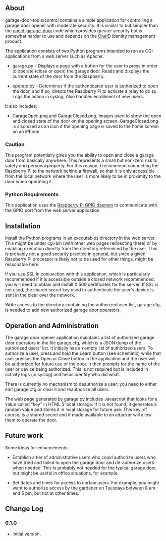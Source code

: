 ## About

garage-door-tools/control contains a simple application for
controlling a garage door opener with moderate security. It is similar
to but simpler than the
[oneid-garage-door](https://github.com/jimfenton/oneid-garage-door)
code which provides greater security but is somewhat harder to use and
depends on the [OneID](https://oneid.com) identity management product.

The application consists of two Python programs intended to run
as CGI applications from a web server such as Apache:

* garage.py - Displays a page with a button for the user to press in
order to operate (close or open) the garage door. Reads and displays
the current state of the door from the Raspberry.

* operate.py - Determines if the authenticated user is authorized to
open the door, and if so, directs the Raspberry Pi to activate a relay
to do so.  Logs the action in syslog. Also handles enrollment of new
users.

It also includes:

* GarageOpen.png and GarageClosed.png, images used to show the open
and closed state of the door on the opening screen. GarageClosed.png
is also used as an icon if the opening page is saved to the home
screen on an iPhone.

### Caution

This program potentially gives you the ability to open and close a
garage door from basically anywhere.  This represents a small but
non-zero risk to safety and personal property. For this reason, I
recommend connecting the Raspberry Pi to the network behind a
firewall, so that it is only accessible from the local network where
the user is more likely to be in proximity to the door when operating
it.

### Python Requirements

This application uses the [Raspberry Pi GPIO
daemon](https://github.com/jimfenton/raspberry-gpio-daemon) to
communicate with the GPIO port from the web server application.

## Installation

Install the Python programs in an executables directory in the web
server.  This might be under cgi-bin (with other web pages redirecting
there) or by enabling execution directly from the directory referenced
by the user.  This is probably not a good security practice in
general, but since a given Raspberry Pi processor is likely not to be
used for other things, might be reasonable here.

If you use SSL in conjunction with this application, which is
particularly recommended if it is accessible outside a closed network
recommended, you will need to obtain and install X.509 certificates
for the server. If SSL is not used, the shared secret key used to
authenticate the user's device is sent in the clear over the network.

Write access to the directory containing the authorized user list,
garage.cfg, is needed to add new authorized garage door operators.

## Operation and Administration

The garage door opener application maintains a list of authorized
garage door operators in the file garage.cfg, which is a JSON dump of
the authorized users' list.  It initially has an empty list of
authorized users.  To authorize a user, press and hold the Learn
button (see schematic) while that user presses the Open or Close
button in the application and the user will be authorized for future
use of the door. It then prompts for the name of the user or device
being authorized. This is not required but is included in activity
logs (in syslog) and helps identify who did what.

There is currently no mechanism to deauthorize a user; you need to
either edit garage.cfg or clear it and reauthorize all users.

The web page generated by garage.py includes Javascript that looks for
a value called "key" in HTML 5 local storage. If it is not found, it
generates a random value and stores it in local storage for future
use. This key, of course, is a shared secret and if made available to
an attacker will allow them to operate the door.

## Future work

Some ideas for enhancements:

* Establish a tier of administrative users who could authorize users
  who have tried and failed to open the garage door and de-authorize
  users when needed. This is probably not needed for the typical
  garage door, but might be useful in office situations, for example.

* Set dates and times for access to certain users. For example, you
  might want to authorize access by the gardener on Tuesdays between 8
  am and 5 pm, but not at other times.

## Change Log

### 0.1.0

* Initial version.

